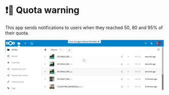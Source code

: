 # ❗💾 Quota warning

This app sends notifications to users when they reached 50, 80 and 95% of their quota.

![screenshot](screenshots/quota_warning.png)
